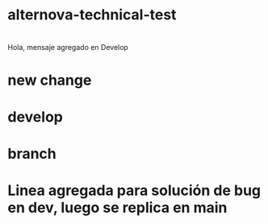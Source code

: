 # alternova-technical-test
#
#
#
#
#
#
#
#
#
#
#
#
#
Hola, mensaje agregado en Develop
#
#
#
# new change
# develop
# branch
# Linea agregada para solución de bug en dev, luego se replica en main
